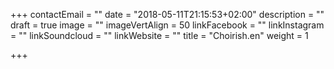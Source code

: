 +++
contactEmail = ""
date = "2018-05-11T21:15:53+02:00"
description = ""
draft = true
image = ""
imageVertAlign = 50
linkFacebook = ""
linkInstagram = ""
linkSoundcloud = ""
linkWebsite = ""
title = "Choirish.en"
weight = 1

+++
